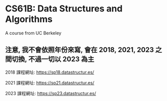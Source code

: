 # CS61B: Data Structures and Algorithms

A course from UC Berkeley

## 注意, 我不會依照年份來寫, 會在 2018, 2021, 2023 之間切換, 不過一切以 2023 為主

2018 課程網址: https://sp18.datastructur.es/

2021 課程網址: https://sp21.datastructur.es/

2023 課程網址: https://sp23.datastructur.es/
